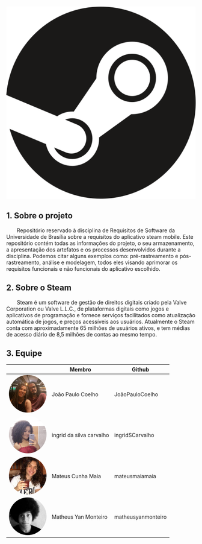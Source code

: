 <center>

![logo](./assets/steam-logo.svg)

</center>

## 1. Sobre o projeto

&emsp;&emsp;Repositório reservado à disciplina de Requisitos de Software da Universidade de Brasília sobre a requisitos do aplicativo steam mobile. Este repositório contém todas as informações do projeto, o seu armazenamento, a apresentação dos artefatos e os processos desenvolvidos durante a disciplina. Podemos citar alguns exemplos como: pré-rastreamento e pós-rastreamento, análise e modelagem, todos eles visando aprimorar os requisitos funcionais e não funcionais do aplicativo escolhido.

## 2. Sobre o Steam

&emsp;&emsp;Steam é um software de gestão de direitos digitais criado pela Valve Corporation ou Valve L.L.C., de plataformas digitais como jogos e aplicativos de programação e fornece serviços facilitados como atualização automática de jogos, e preços acessíveis aos usuários. Atualmente o Steam conta com aproximadamente 65 milhões de usuários ativos, e tem médias de acesso diário de 8,5 milhões de contas ao mesmo tempo.

## 3. Equipe
<center>  

|                                                           | Membro             | Github            |
| --------------------------------------------------------- | ------------------ | ----------------- |
| <img src="./assets/participantes/joao.jpg" width="100" style="border-radius: 70%"/>  |João Paulo Coelho | JoãoPauloCoelho  |
| <img src="./assets/participantes/ingrid.jpg" width="100" style="border-radius: 70%"/>  |ingrid da silva carvalho | ingridSCarvalho |
| <img src="./assets/participantes/maia.jpg" width="100" style="border-radius: 70%"/>  |Mateus Cunha Maia | mateusmaiamaia  |
| <img src="./assets/participantes/monteiro.jpg" width="100" style="border-radius: 70%"/>  |Matheus Yan Monteiro| matheusyanmonteiro |

</center>